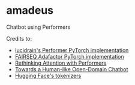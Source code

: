 # amadeus
Chatbot using Performers

Credits to:
- [lucidrain's Performer PyTorch implementation](https://github.com/lucidrains/performer-pytorch)
- [FAIRSEQ Adafactor PyTorch implementation](https://github.com/pytorch/fairseq)
- [Rethinking Attention with Performers](https://ai.googleblog.com/2020/10/rethinking-attention-with-performers.html)
- [Towards a Human-like Open-Domain Chatbot](https://arxiv.org/abs/2001.09977)
- [Hugging Face's tokenizers](https://github.com/huggingface/tokenizers)